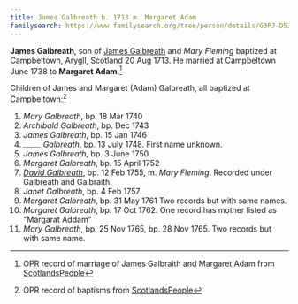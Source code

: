 ```yaml
---
title: James Galbreath b. 1713 m. Margaret Adam
familysearch: https://www.familysearch.org/tree/person/details/G3PJ-D5Z
---
```

**James Galbreath**, son of [James Galbreath](galbreath-james-1672.md) and *Mary Fleming* baptized at Campbeltown, Arygll, Scotland 20 Aug 1713. He married at Campbeltown June 1738 to **Margaret Adam**.[^marriage]

Children of James and Margaret (Adam) Galbreath, all baptized at Campbeltown:[^children]

1. *Mary Galbreath*, bp. 18 Mar 1740
2. *Archibald Galbreath*, bp. Dec 1743
3. *James Galbreath*, bp. 15 Jan 1746
4. *\_\_\_\_\_ Galbreath*, bp. 13 July 1748.  First name unknown.
5. *James Galbreath*, bp. 3 June 1750
6. *Margaret Galbreath*, bp. 15 April 1752
7. [*David Galbreath*](galbreath-david-1755.md), bp. 12 Feb 1755, m. *Mary Fleming*.  Recorded under Galbreath and Galbraith
8. *Janet Galbreath*, bp. 4 Feb 1757
9. *Margaret Galbreath*, bp. 31 May 1761  Two records but with same names.
10. *Margaret Galbreath*, bp. 17 Oct 1762. One record has mother listed as "Margarat Addam"
11. *Mary Galbreath*, bp. 25 Nov 1765, bp. 28 Nov 1765. Two records but with same name.

[^marriage]: OPR record of marriage of James Galbraith and Margaret Adam from [ScotlandsPeople](https://www.scotlandspeople.gov.uk/record-results?search_type=people&event=M&record_type%5B0%5D=opr_marriages&church_type=Old%20Parish%20Registers&dl_cat=church&dl_rec=church-banns-marriages&surname=galbraith&surname_so=exact&forename_so=starts&sex=M&spouse_name=adam&spouse_name_so=exact&from_year=1738&to_year=1738&record=Church%20of%20Scotland%20%28old%20parish%20registers%29%20Roman%20Catholic%20Church%20Other%20churches)

[^children]: OPR record of baptisms from [ScotlandsPeople](https://www.scotlandspeople.gov.uk/record-results?search_type=people&event=%28B%20OR%20C%20OR%20S%29&record_type%5B0%5D=opr_births&church_type=Old%20Parish%20Registers&dl_cat=church&dl_rec=church-births-baptisms&surname=galbreath&surname_so=fuzzy&forename_so=starts&from_year=1740&to_year=1765&parent_names_so=soundex&parent_name_two=adam&parent_name_two_so=fuzzy&county=ARGYLL&record=Church%20of%20Scotland%20%28old%20parish%20registers%29%20Roman%20Catholic%20Church%20Other%20churches&rd_real_name%5B0%5D=CAMPBELTOWN%20%28LANDWARD%29%20OR%20CAMPBELTOWN%20%28BURGH%29%20OR%20CAMPBELTOWN&rd_display_name%5B0%5D=CAMPBELTOWN%20%28LANDWARD%29%7CCAMPBELTOWN%20%28BURGH%29%7CCAMPBELTOWN_CAMPBELTOWN&rd_label%5B0%5D=CAMPBELTOWN&rd_name%5B0%5D=CAMPBELTOWN%20%2ALANDWARD%2A%20OR%20CAMPBELTOWN%20%2ABURGH%2A%20OR%20CAMPBELTOWN&sort=asc&order=Date&field=year)

